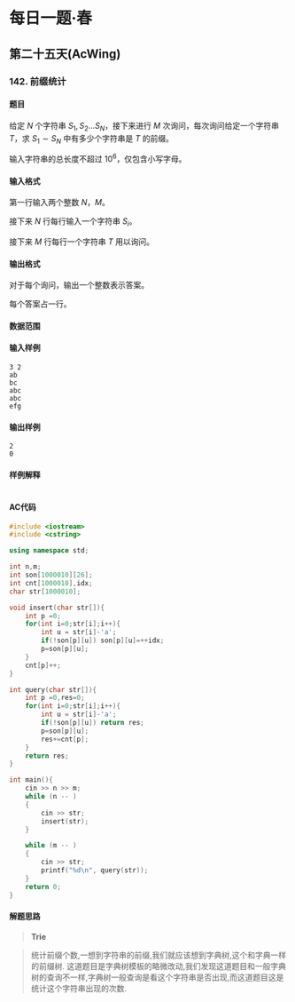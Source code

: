 # 每日一题·春

## 第二十五天(AcWing)

### 142. 前缀统计

#### 题目

给定 $N$ 个字符串 $S_1,S_2…S_N$，接下来进行 $M$ 次询问，每次询问给定一个字符串 $T$，求 $S_1∼S_N$ 中有多少个字符串是 $T$ 的前缀。

输入字符串的总长度不超过 $10^6$，仅包含小写字母。

#### 输入格式

第一行输入两个整数 $N，M$。

接下来 $N$ 行每行输入一个字符串 $S_i$。

接下来 $M$ 行每行一个字符串 $T$ 用以询问。

#### 输出格式

对于每个询问，输出一个整数表示答案。

每个答案占一行。

#### 数据范围



#### 输入样例

```
3 2
ab
bc
abc
abc
efg
```

#### 输出样例

```
2
0
```

#### 样例解释

```

```

#### AC代码

```c++
#include <iostream>
#include <cstring>

using namespace std;

int n,m;
int son[1000010][26];
int cnt[1000010],idx;
char str[1000010];

void insert(char str[]){
    int p =0;
    for(int i=0;str[i];i++){
        int u = str[i]-'a';
        if(!son[p][u]) son[p][u]=++idx;
        p=son[p][u];
    }
    cnt[p]++;
}

int query(char str[]){
    int p =0,res=0;
    for(int i=0;str[i];i++){
        int u = str[i]-'a';
        if(!son[p][u]) return res;
        p=son[p][u];
        res+=cnt[p];
    }
    return res;
}

int main(){
    cin >> n >> m;
    while (n -- )
    {
        cin >> str;
        insert(str);
    }

    while (m -- )
    {
        cin >> str;
        printf("%d\n", query(str));
    }
    return 0;
}
```

#### 解题思路

> **Trie**

>统计前缀个数,一想到字符串的前缀,我们就应该想到字典树,这个和字典一样的前缀树.
>这道题目是字典树模板的略微改动,我们发现这道题目和一般字典树的查询不一样,字典树一般查询是看这个字符串是否出现,而这道题目这是统计这个字符串出现的次数.